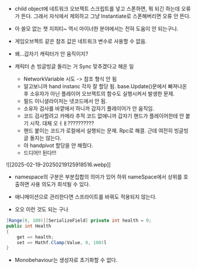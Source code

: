 - child object에 네트워크 오브젝트 스크립트를 넣고 스폰하면, 뭐 되긴 하는데 오류가 뜬다. 그래서 자식에서 제외하고 그냥 Instantiate로 스폰해버리면 오류 안 뜬다.

- 아 쓸모 없는 챗 지피티~ 역시 마이너한 분야에서는 전혀 도움이 안 되는구나.

- 게임오브젝트 같은 참조 값은 네트워크 변수로 사용할 수 없음.

- 왜...갑자기 캐릭터가 안 움직이지?

- 캐릭터 손 빙글빙글 돌리는 거 Sync 맞추겠다고 해온 일
	- NetworkVariable 시도 -> 참조 형식 안 됨
	- 알고보니까 hand instanc 각자 잘 할당 됨. base.Update()문에서 빠져나온 후 소유자가 아닌 플레이어 오브젝트의 함수도 실행시켜서 발생한 문제.
	- 필드 이니셜라이저는 넷코드에서 안 됨.
	- 소유자 검사를 바깥에서 하니까 갑자기 플레이어가 안 움직임.
	- 코드 검사할려고 카메라 추적 코드 없애니까 갑자기 핸드가 플레이어한테 안 붙기 시작. 대체 오ㅓㅐ??????????
	- 핸드 붙이는 코드가 로컬에서 실행되는 문제. Rpc로 해결. 근데 여전히 빙글빙글 돌지는 않는다.
	- 아 handpivot 할당을 안 해줬다.
	- 드디어!! 된다!!!

![[2025-02-19-20250219125918516.webp]]

- namespace의 구분은 부분집합의 의미가 있어 하위 nameSpace에서 상위를 호출하면 사용 의도가 희석될 수 있다.

- 애니메이션으로 관리한다면 스프라이트를 바꿔도 적용되지 않는다.

- 오오 이런 것도 되는 구나
~~~ c#
[Range(0, 100)][SerializeField] private int health = 0;
public int Health
{
	get => health;
	set => Mathf.Clamp(Value, 0, 100)l
}
~~~

- Monobehaviour는 생성자로 초기화할 수 없다.